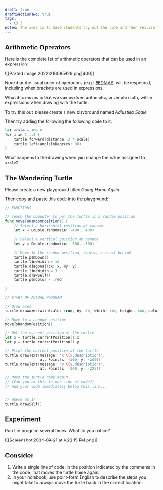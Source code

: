 ```yaml
---
draft: true
draftSectionTwo: true
tags:
  - C3.3
notes: The idea is to have students try out the code and then realize they can add a line of code that moves the turtle back to the origin by multiplying it's current x and y position by -1. Then we can share a playground with them that has a function that moves the turtle back to the origin, using a function (or develop that in class with them). See the Scratch Page for the link to the playground in question, and the code for the function.
---
```


## Arithmetic Operators

Here is the complete list of arithmetic operators that can be used in an expression:

![[Pasted image 20221216085929.png|400]]

Note that the usual order of operations (e.g.: [BEDMAS](https://www.mathnasium.ca/2023-03-order-of-operations-and-bedmas-explained)) will be respected, including when brackets are used in expressions.

What this means is that we can perform arithmetic, or simple math, within expressions when drawing with the turtle.

To try this out, please create a new playground named *Adjusting Scale*.

Then try adding the following the following code to it:

```swift
let scale = 100.0
for i in 1...4 {
    turtle.forward(distance: 2 * scale)
    turtle.left(angleInDegrees: 90)
}
```

What happens to the drawing when you change the value assigned to `scale`?

## The Wandering Turtle

Please create a new playground titled *Going Home Again*.

Then copy and paste this code into the playground:

```swift
// FUNCTIONS

// Teach the computer to put the turtle in a random position
func moveToRandomPosition() {
    // Select a horizontal position at random
    let x = Double.random(in: -400...400)
    
    // Select a vertical position at random
    let y = Double.random(in: -300...300)
    
    // Move to the random position, leaving a trail behind
    turtle.penDown()
    turtle.lineWidth = 10
    turtle.diagonal(dx: x, dy: y)
    turtle.lineWidth = 3
    turtle.drawSelf()
    turtle.penColor = .red
    
}

// START OF ACTUAL PROGRAM

// Draw axes
turtle.drawAxes(withScale: true, by: 50, width: 800, height: 800, color: .black)

// Move to a random position
moveToRandomPosition()

// Get the current position of the turtle
let x = turtle.currentPosition().x
let y = turtle.currentPosition().y

// Print the current position of the turtle
turtle.drawText(message: "x \(x.description)",
                at: Point(x: -300, y: -200))
turtle.drawText(message: "y \(y.description)",
                at: Point(x: -300, y: -225))

// Move the turtle home again
// (Can you do this in one line of code?)
// Add your code immediately below this line...


// Where am I?
turtle.drawSelf()
```

## Experiment

Run the program several times. What do you notice?

![[Screenshot 2024-09-21 at 6.22.15 PM.png]]

## Consider

1. Write a single line of code, in the position indicated by the comments in the code, that moves the turtle home again.
2. In your notebook, use point-form English to describe the steps you might take to *always* move the turtle back to the correct location.